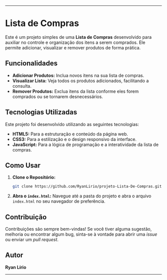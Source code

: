 
-----

# Lista de Compras

Este é um projeto simples de uma **Lista de Compras** desenvolvido para auxiliar no controle e organização dos itens a serem comprados. Ele permite adicionar, visualizar e remover produtos de forma prática.

## Funcionalidades

  * **Adicionar Produtos:** Inclua novos itens na sua lista de compras.
  * **Visualizar Lista:** Veja todos os produtos adicionados, facilitando a consulta.
  * **Remover Produtos:** Exclua itens da lista conforme eles forem comprados ou se tornarem desnecessários.

## Tecnologias Utilizadas

Este projeto foi desenvolvido utilizando as seguintes tecnologias:

  * **HTML5:** Para a estruturação e conteúdo da página web.
  * **CSS3:** Para a estilização e o design responsivo da interface.
  * **JavaScript:** Para a lógica de programação e a interatividade da lista de compras.

## Como Usar

1.  **Clone o Repositório:**
    ```bash
    git clone https://github.com/RyanLirio/projeto-Lista-De-Compras.git
    ```
2.  **Abra o `index.html`:**
    Navegue até a pasta do projeto e abra o arquivo `index.html` no seu navegador de preferência.

## Contribuição

Contribuições são sempre bem-vindas\! Se você tiver alguma sugestão, melhoria ou encontrar algum bug, sinta-se à vontade para abrir uma *issue* ou enviar um *pull request*.

## Autor

**Ryan Lírio**

-----

